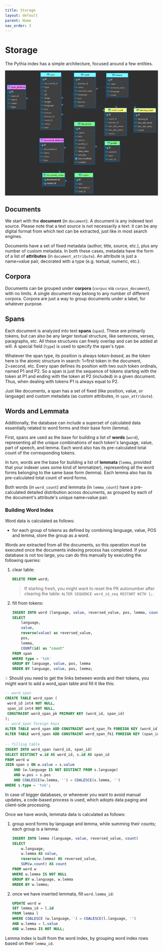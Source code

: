 ```yaml
---
title: Storage
layout: default
parent: Home
nav_order: 3
---
```


# Storage

The Pythia index has a simple architecture, focused around a few entities.

![schema](img/db-schema.png)

## Documents

We start with the **document** (in `document`). A document is any indexed text source. Please note that a text source is not necessarily a text: it can be any digital format from which text can be extracted, just like in most search engines.

Documents have a set of fixed metadata (author, title, source, etc.), plus any number of custom metadata. In both these cases, metadata have the form of a list of **attributes** (in `document_attribute`). An attribute is just a name=value pair, decorated with a type (e.g. textual, numeric, etc.).

## Corpora

Documents can be grouped under **corpora** (`corpus` via `corpus_document`), with no limits. A single document may belong to any number of different corpora. Corpora are just a way to group documents under a label, for whatever purpose.

## Spans

Each document is analyzed into text **spans** (`span`). These are primarily tokens, but can also be any larger textual structure, like sentences, verses, paragraphs, etc. All these structures can freely overlap and can be added at will. A special field (`type`) is used to specify the span's type.

Whatever the span type, its position is always _token-based_, as the token here is the atomic structure in search: 1=first token in the document, 2=second, etc. Every span defines its position with two such token ordinals, named P1 and P2. So a span is just the sequence of tokens starting with the token at P1 and ending with the token at P2 (included) in a given document. Thus, when dealing with tokens P1 is always equal to P2.

Just like documents, a span has a set of fixed (like position, value, or language) and custom metadata (as custom attributes, in `span_attribute`).

## Words and Lemmata

Additionally, the database can include a superset of calculated data essentially related to word forms and their base form (lemma).

First, spans are used as the base for building a list of **words** (`word`), representing all the unique combinations of each token's language, value, part of speech, and lemma. Each word also has its pre-calculated total count of the corresponding tokens.

In turn, words are the base for building a list of **lemmata** (`lemma`, provided that your indexer uses some kind of lemmatizer), representing all the word forms belonging to the same base form (lemma). Each lemma also has its pre-calculated total count of word forms.

Both words (in `word_count`) and lemmata (in `lemma_count`) have a pre-calculated detailed distribution across documents, as grouped by each of the document's attribute's unique name=value pair.

### Building Word Index

Word data is calculated as follows:

- for each group of tokens as defined by combining language, value, POS and lemma, store the group as a word.

Words are extracted from all the documents, so this operation must be executed once the documents indexing process has completed. If your database is not too large, you can do this manually by executing the following queries:

1. clear table:

    ```sql
    DELETE FROM word;
    ```

    >If starting fresh, you might want to reset the PK autonumber after clearing the table: `ALTER SEQUENCE word_id_seq RESTART WITH 1;`.

2. fill from tokens:

    ```sql
    INSERT INTO word (language, value, reversed_value, pos, lemma, count)
    SELECT 
        language, 
        value, 
        reverse(value) as reversed_value, 
        pos,
        lemma,
        COUNT(id) as "count"
    FROM span
    WHERE type = 'tok'
    GROUP BY language, value, pos, lemma
    ORDER BY language, value, pos, lemma;
    ```

💡 Should you need to get the links between words and their tokens, you might want to add a word_span table and fill it like this:

```sql
-- word_span
CREATE TABLE word_span (
 word_id int4 NOT NULL,
 span_id int4 NOT NULL,
 CONSTRAINT word_span_pk PRIMARY KEY (word_id, span_id)
);
-- word_span foreign keys
ALTER TABLE word_span ADD CONSTRAINT word_span_fk FOREIGN KEY (word_id) REFERENCES word(id) ON DELETE CASCADE ON UPDATE CASCADE;
ALTER TABLE word_span ADD CONSTRAINT word_span_fk1 FOREIGN KEY (span_id) REFERENCES span(id) ON DELETE CASCADE ON UPDATE CASCADE;

-- filling table
INSERT INTO word_span (word_id, span_id)
SELECT DISTINCT w.id AS word_id, s.id AS span_id
FROM word w
JOIN span s ON w.value = s.value
    AND (w.language IS NOT DISTINCT FROM s.language)
    AND w.pos = s.pos
    AND COALESCE(w.lemma, '') = COALESCE(s.lemma, '')
WHERE s.type = 'tok';
```

In case of bigger databases, or whenever you want to avoid manual updates, a code-based process is used, which adopts data paging and client-side processing.

Once we have words, lemmata data is calculated as follows:

1. group word forms by language and lemma, while summing their counts; each group is a lemma:

    ```sql
    INSERT INTO lemma (language, value, reversed_value, count)
    SELECT 
        w.language,
        w.lemma AS value,
        reverse(w.lemma) AS reversed_value,
        SUM(w.count) AS count
    FROM word w
    WHERE w.lemma IS NOT NULL
    GROUP BY w.language, w.lemma
    ORDER BY w.lemma;
    ```

2. once we have inserted lemmata, fill `word.lemma_id`:

    ```sql
    UPDATE word w
    SET lemma_id = l.id
    FROM lemma l
    WHERE COALESCE (w.language,'') = COALESCE(l.language, '')
    AND w.lemma = l.value
    AND w.lemma IS NOT NULL;
    ```

Lemma index is built from the word index, by grouping word index rows based on their `lemma_id`.
